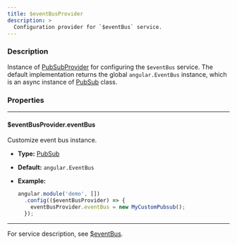 ```yaml
---
title: $eventBusProvider
description: >
  Configuration provider for `$eventBus` service.
---
```


### Description

Instance of [PubSubProvider](../../../typedoc/classes/PubSubProvider.html) for configuring the `$eventBus` service.
The default implementation returns the global `angular.EventBus` instance, which is an async instance of 
[PubSub](../../../typedoc/classes/PubSub.html) class.

### Properties

------

#### $eventBusProvider.eventBus

Customize event bus instance.

- **Type:** [PubSub](../../../typedoc/classes/PubSub.html)  
- **Default:** `angular.EventBus`

- **Example:**

    ```js
    angular.module('demo', [])
      .config(($eventBusProvider) => {
        eventBusProvider.eventBus = new MyCustomPubsub();
      });
    ```

------

For service description, see [$eventBus](../../../docs/service/eventBus).